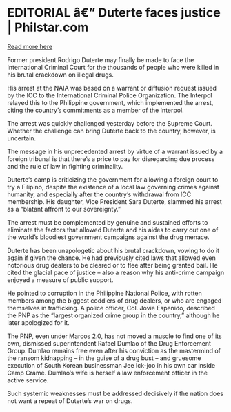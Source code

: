 # EDITORIAL â€” Duterte faces justice | Philstar.com

[Read more here](https://www.philstar.com/opinion/2025/03/12/2427677/editorial-duterte-faces-justice)

Former president Rodrigo Duterte may finally be made to face the International Criminal Court for the thousands of people who were killed in his brutal crackdown on illegal drugs.

His arrest at the NAIA was based on a warrant or diffusion request issued by the ICC to the International Criminal Police Organization. The Interpol relayed this to the Philippine government, which implemented the arrest, citing the country’s commitments as a member of the Interpol.

The arrest was quickly challenged yesterday before the Supreme Court. Whether the challenge can bring Duterte back to the country, however, is uncertain.

The message in his unprecedented arrest by virtue of a warrant issued by a foreign tribunal is that there’s a price to pay for disregarding due process and the rule of law in fighting criminality.

Duterte’s camp is criticizing the government for allowing a foreign court to try a Filipino, despite the existence of a local law governing crimes against humanity, and especially after the country’s withdrawal from ICC membership. His daughter, Vice President Sara Duterte, slammed his arrest as a “blatant affront to our sovereignty.”

The arrest must be complemented by genuine and sustained efforts to eliminate the factors that allowed Duterte and his aides to carry out one of the world’s bloodiest government campaigns against the drug menace.

Duterte has been unapologetic about his brutal crackdown, vowing to do it again if given the chance. He had previously cited laws that allowed even notorious drug dealers to be cleared or to flee after being granted bail. He cited the glacial pace of justice – also a reason why his anti-crime campaign enjoyed a measure of public support.

He pointed to corruption in the Philippine National Police, with rotten members among the biggest coddlers of drug dealers, or who are engaged themselves in trafficking. A police officer, Col. Jovie Espenido, described the PNP as the “largest organized crime group in the country,” although he later apologized for it.

The PNP, even under Marcos 2.0, has not moved a muscle to find one of its own, dismissed superintendent Rafael Dumlao of the Drug Enforcement Group. Dumlao remains free even after his conviction as the mastermind of the ransom kidnapping – in the guise of a drug bust – and gruesome execution of South Korean businessman Jee Ick-joo in his own car inside Camp Crame. Dumlao’s wife is herself a law enforcement officer in the active service.

Such systemic weaknesses must be addressed decisively if the nation does not want a repeat of Duterte’s war on drugs.